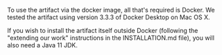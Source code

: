 To use the artifact via the docker image, all that's required is Docker.
We tested the artifact using version 3.3.3 of Docker Desktop on Mac OS X.

If you wish to install the artifact itself outside Docker (following the
"extending our work" instructions in the INSTALLATION.md file), you will also
need a Java 11 JDK.